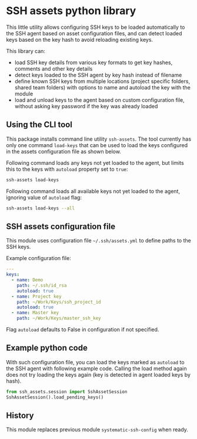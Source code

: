 # SSH assets python library

This little utility allows configuring SSH keys to be loaded automatically to
the SSH agent based on asset configuration files, and can detect loaded keys
based on the key hash to avoid reloading existing keys.

This library can:

- load SSH key details from various key formats to get key hashes, comments and other key details
- detect keys loaded to the SSH agent by key hash instead of filename
- define known SSH keys from multiple locations (project specific folders, shared team folders) with
  options to name and autoload the key with the module
- load and unload keys to the agent based on custom configuration file, without asking key password
  if the key was already loaded

## Using the CLI tool

This package installs command line utility `ssh-assets`. The tool currently has
only one command `load-keys` that can be used to load the keys configured in
the assets configuration file as shown below.

Following command loads any keys not yet loaded to the agent, but limits this
to the keys with `autoload` property set to `true`:

```bash
ssh-assets load-keys
```

Following command loads all available keys not yet loaded to the agent,
ignoring value of `autoload` flag:

```bash
ssh-assets load-keys --all
```

## SSH assets configuration file

This module uses configuration file `~/.ssh/assets.yml` to define paths to the
SSH keys.

Example configuration file:

```yaml
---
keys:
  - name: Demo
    path: ~/.ssh/id_rsa
    autoload: true
  - name: Project key
    path: ~/Work/Keys/ssh_project_id
    autoload: true
  - name: Master key
    path: ~/Work/Keys/master_ssh_key
```

Flag `autoload` defaults to False in configuration if not specified.

## Example python code

With such configuration file, you can load the keys marked as `autoload` to the SSH
agent with following example code. Calling the load method again does not try loading
the keys again (key is detected in agent loaded keys by hash).

```python
from ssh_assets.session import SshAssetSession
SshAssetSession().load_pending_keys()
```

## History

This module replaces previous module `systematic-ssh-config` when ready.
